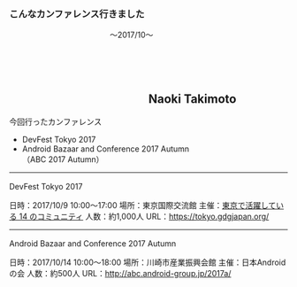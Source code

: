 ### こんなカンファレンス行きました
　　　　　　　　　　　　　〜2017/10〜
　  

　  
　  
　　　　　　　　　　　　Naoki Takimoto
---
今回行ったカンファレンス
　  

* DevFest Tokyo 2017
* Android Bazaar and Conference 2017 Autumn<br>（ABC 2017 Autumn）

---
DevFest Tokyo 2017
　  

日時：2017/10/9 10:00〜17:00
場所：東京国際交流館
主催：[東京で活躍している 14 のコミュニティ](https://tokyo.gdgjapan.org/team)
人数：約1,000人
URL：https://tokyo.gdgjapan.org/

---
Android Bazaar and Conference 2017 Autumn
　  

日時：2017/10/14 10:00〜18:00
場所：川崎市産業振興会館
主催：日本Androidの会
人数：約500人
URL：http://abc.android-group.jp/2017a/

